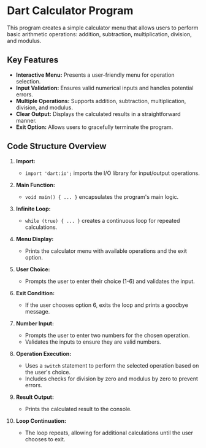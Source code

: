 # Dart Calculator Program 

This program creates a simple calculator menu that allows users to perform basic arithmetic operations: addition, subtraction, multiplication, division, and modulus.

## Key Features

* **Interactive Menu:** Presents a user-friendly menu for operation selection.
* **Input Validation:** Ensures valid numerical inputs and handles potential errors.
* **Multiple Operations:** Supports addition, subtraction, multiplication, division, and modulus.
* **Clear Output:** Displays the calculated results in a straightforward manner.
* **Exit Option:** Allows users to gracefully terminate the program.

## Code Structure Overview

1. **Import:**
   - `import 'dart:io';` imports the I/O library for input/output operations.

2. **Main Function:**
   - `void main() { ... }` encapsulates the program's main logic.

3. **Infinite Loop:**
   - `while (true) { ... }` creates a continuous loop for repeated calculations.

4. **Menu Display:**
   - Prints the calculator menu with available operations and the exit option.

5. **User Choice:**
   - Prompts the user to enter their choice (1-6) and validates the input.

6. **Exit Condition:**
   - If the user chooses option 6, exits the loop and prints a goodbye message.

7. **Number Input:**
   - Prompts the user to enter two numbers for the chosen operation.
   - Validates the inputs to ensure they are valid numbers.

8. **Operation Execution:**
   - Uses a `switch` statement to perform the selected operation based on the user's choice.
   - Includes checks for division by zero and modulus by zero to prevent errors.

9. **Result Output:**
   - Prints the calculated result to the console.

10. **Loop Continuation:**
    - The loop repeats, allowing for additional calculations until the user chooses to exit.
